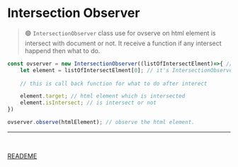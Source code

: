 Intersection Observer
======================

> 🟢 `IntersectionObserver` class use for ovserve on html element is intersect with document or not. It receive a function if any intersect happend then what to do.

```js
const ovserver = new IntersectionObserver((listOfIntersectElment)=>{ // it's not array
    let element = listOfIntersectElment[0]; // it's IntersectionObserverEntry type
    
    // this is call back function for what to do after interect

    element.target; // html element which is intersected
    element.isIntersect; // is intersect or not
})

ovserver.observe(htmlElement); // observe the html element.
```

<hr />
<br />

[READEME](./../README.md)
